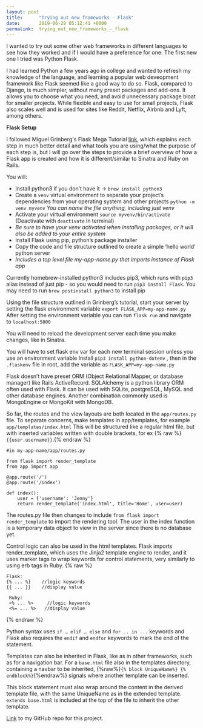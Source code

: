 ```yaml
---
layout: post
title:      "Trying out new frameworks - Flask"
date:       2019-06-29 05:12:41 +0000
permalink:  trying_out_new_frameworks_-_flask
---
```


I wanted to try out some other web frameworks in different languages to see how they worked and if I would have a preference for one. The first new one I tried was Python Flask.

I had learned Python a few years ago in college and wanted to refresh my knowledge of the language, and learning a popular web deveopment framework like Flask seemed like a good way to do so. Flask, compared to Django, is much simpler, without many preset packages and add-ons. It allows you to choose what you need, and avoid unnecessary package bloat for smaller projects. While flexible and easy to use for small projects, Flask also scales well and is used for sites like Reddit, Netflix, Airbnb and Lyft, among others.

**Flask Setup**

I followed Miguel Grinberg's Flask Mega Tutorial [link](https://blog.miguelgrinberg.com/post/the-flask-mega-tutorial-part-i-hello-world ), which explains each step in much better detail and what tools you are using/what the purpose of each step is, but I will go over the steps to provide a brief overview of how a Flask app is created and how it is different/similar to Sinatra and Ruby on Rails.

You will:
* Install python3 if you don’t have it -> `brew install python3`
* Create a `venv` virtual environment to separate your project’s dependencies from your operating system and other projects `python -m venv myvenv` *You can name the file anything, including just venv*
* Activate your virtual environment `source myvenv/bin/activate`  (Deactivate with `deactivate` in terminal)
* *Be sure to have your venv activated when installing packages, or it will also be added to your entire system*
* Install Flask using pip, python’s package installer
* Copy the code and file structure outlined to create a simple ‘hello world’ python server
* *Includes a top level file my-app-name.py that imports instance of Flask app*


Currently homebrew-installed python3 includes pip3, which runs with `pip3` alias instead of just pip - so you would need to run `pip3 install Flask`. You may need to run `brew postinstall python3` to install pip

Using the file structure outlined in Grinberg’s tutorial, start your server by setting the flask environment variable `export FLASK_APP=my-app-name.py` After setting the environment variable you can run `flask run` and navigate to `localhost:5000`

You will need to reload the development server each time you make changes, like in Sinatra.

You will have to set flask env var for each new terminal session unless you use an environment variable
Install `pip3 install python-dotenv` , then in the `.flaskenv` file in root, add the variable as `FLASK_APP=my-app-name.py`

Flask doesn’t have preset ORM (Object Relational Mapper, or database manager) like Rails ActiveRecord. SQLAlchemy is a python library ORM often used with Flask. It can be used with SQLite, postgreSQL, MySQL and other database engines. Another combination commonly used is MongoEngine or MongoKit with MongoDB.

So far, the routes and the view layouts are both located in the `app/routes.py` file. To separate concerns, make templates in app/templates, for example `app/templates/index.html` This will be structured like a regular html file, but with inserted variables written with double brackets, for ex {% raw %}`{{user.username}}`.{% endraw %}

```
#in my-app-name/app/routes.py

from flask import render_template
from app import app

@app.route('/')
@app.route('/index')

def index():
    user = {'username': 'Jenny'}
    return render_template('index.html', title='Home', user=user)
```

The routes.py file then changes to include `from flask import render_template` to import the rendering tool. The user in the index function is a temporary data object to view in the server since there is no database yet.

Control logic can also be used in the html templates. Flask imports render_template, which uses the Jinja2 template engine to render, and it uses marker tags to wrap keywords for control statements, very similarly to using erb tags in Ruby.
{% raw %}
```
Flask:
{% ... %}    //logic keywords
{{ ... }}    //display value

 Ruby:
 <% ... %>     //logic keywords
 <%= ... %>   //display value
```
{% endraw %}

Python syntax uses `if … elif … else` and `for .. in ...` keywords and Flask also requires the `endif` and `endfor` keywords to mark the end of the statement.

Templates can also be inherited in Flask, like as in other frameworks, such as for a navigation bar. For a `base.html` file also in the templates directory, containing a navbar to be inherited, {%raw%}`{% block UniqueName%} {% endblock%}`{%endraw%} signals where another template can be inserted.

This block statement must also wrap around the content in the derived template file, with the same UniqueName as in the extended template. `extends base.html` is included at the top of the file to inherit the other template.

[Link](https://github.com/jk-me/pytodo) to my GitHub repo for this project.

